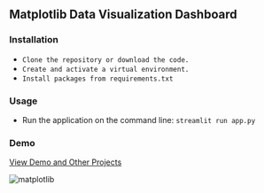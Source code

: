 ## Matplotlib Data Visualization Dashboard 

### Installation 
- `Clone the repository or download the code.`
- `Create and activate a virtual environment.`
- `Install packages from requirements.txt`

### Usage
- Run the application on the command line: `streamlit run app.py` 

### Demo
<a href="https://abraham-atsiwo.github.io/#portfolio">View Demo and Other Projects</a>


![matplotlib](https://user-images.githubusercontent.com/17193991/185848212-15446d21-87d7-43fb-8584-0b247fd3b420.png)
